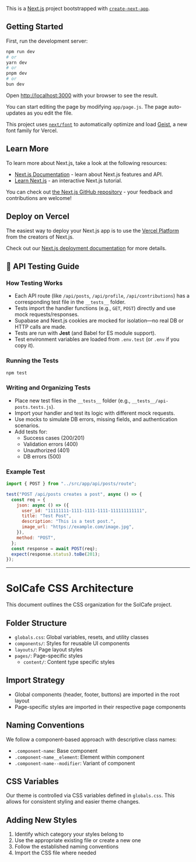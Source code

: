 This is a [Next.js](https://nextjs.org) project bootstrapped with [`create-next-app`](https://github.com/vercel/next.js/tree/canary/packages/create-next-app).

## Getting Started

First, run the development server:

```bash
npm run dev
# or
yarn dev
# or
pnpm dev
# or
bun dev
```

Open [http://localhost:3000](http://localhost:3000) with your browser to see the result.

You can start editing the page by modifying `app/page.js`. The page auto-updates as you edit the file.

This project uses [`next/font`](https://nextjs.org/docs/app/building-your-application/optimizing/fonts) to automatically optimize and load [Geist](https://vercel.com/font), a new font family for Vercel.

## Learn More

To learn more about Next.js, take a look at the following resources:

- [Next.js Documentation](https://nextjs.org/docs) - learn about Next.js features and API.
- [Learn Next.js](https://nextjs.org/learn) - an interactive Next.js tutorial.

You can check out [the Next.js GitHub repository](https://github.com/vercel/next.js) - your feedback and contributions are welcome!

## Deploy on Vercel

The easiest way to deploy your Next.js app is to use the [Vercel Platform](https://vercel.com/new?utm_medium=default-template&filter=next.js&utm_source=create-next-app&utm_campaign=create-next-app-readme) from the creators of Next.js.

Check out our [Next.js deployment documentation](https://nextjs.org/docs/app/building-your-application/deploying) for more details.

## 🧪 API Testing Guide

### How Testing Works

- Each API route (like `/api/posts`, `/api/profile`, `/api/contributions`) has a corresponding test file in the `__tests__` folder.
- Tests import the handler functions (e.g., `GET`, `POST`) directly and use mock requests/responses.
- Supabase and Next.js cookies are mocked for isolation—no real DB or HTTP calls are made.
- Tests are run with **Jest** (and Babel for ES module support).
- Test environment variables are loaded from `.env.test` (or `.env` if you copy it).

### Running the Tests

```bash
npm test
```

### Writing and Organizing Tests

- Place new test files in the `__tests__` folder (e.g., `__tests__/api-posts.tests.js`).
- Import your handler and test its logic with different mock requests.
- Use mocks to simulate DB errors, missing fields, and authentication scenarios.
- Add tests for:
  - Success cases (200/201)
  - Validation errors (400)
  - Unauthorized (401)
  - DB errors (500)

### Example Test

```js
import { POST } from "../src/app/api/posts/route";

test("POST /api/posts creates a post", async () => {
  const req = {
    json: async () => ({
      user_id: "11111111-1111-1111-1111-111111111111",
      title: "Test Post",
      description: "This is a test post.",
      image_url: "https://example.com/image.jpg",
    }),
    method: "POST",
  };
  const response = await POST(req);
  expect(response.status).toBe(201);
});
```

---

# SolCafe CSS Architecture

This document outlines the CSS organization for the SolCafe project.

## Folder Structure

- `globals.css`: Global variables, resets, and utility classes
- `components/`: Styles for reusable UI components
- `layouts/`: Page layout styles
- `pages/`: Page-specific styles
  - `content/`: Content type specific styles

## Import Strategy

- Global components (header, footer, buttons) are imported in the root layout
- Page-specific styles are imported in their respective page components

## Naming Conventions

We follow a component-based approach with descriptive class names:

- `.component-name`: Base component
- `.component-name__element`: Element within component
- `.component-name--modifier`: Variant of component

## CSS Variables

Our theme is controlled via CSS variables defined in `globals.css`.
This allows for consistent styling and easier theme changes.

## Adding New Styles

1. Identify which category your styles belong to
2. Use the appropriate existing file or create a new one
3. Follow the established naming conventions
4. Import the CSS file where needed

